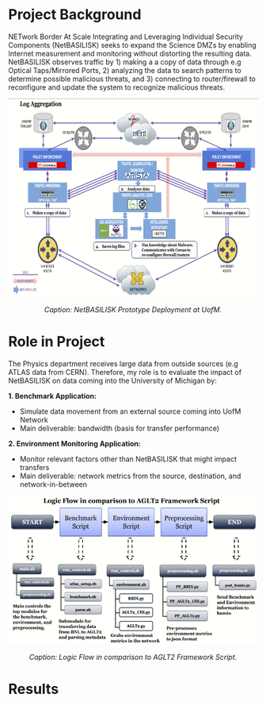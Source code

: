 # Project Background 
NETwork Border At Scale Integrating and Leveraging Individual Security Components (NetBASILISK) seeks to expand the Science DMZs by enabling Internet measurement and monitoring without distorting the resulting data. NetBASILISK observes traffic by 1) making a  a copy of data through e.g Optical Taps/Mirrored Ports, 2) analyzing the data to search patterns to determine possible malicious threats, and 3) connecting to router/firewall to reconfigure and update the system to recognize malicious threats. 

<div align="center">
  <img src="NetBASILISK_prototype.png" alt="NetBASILISK Setup" width="600" height="400">
  <p><em>Caption: NetBASILISK Prototype Deployment at UofM.</em></p>
</div>

# Role in Project
The Physics department receives large data from outside sources (e.g ATLAS data from CERN). Therefore, my role is to evaluate the impact of NetBASILISK on data coming into the University of Michigan by:

**1. Benchmark Application:**
- Simulate data movement from an external source coming into UofM Network
- Main deliverable: bandwidth (basis for transfer performance)

**2. Environment Monitoring Application:**
- Monitor relevant factors other than NetBASILISK that might impact transfers
- Main deliverable: network metrics from the source, destination, and network-in-between 

<div align="center">
  <img src="AGLT2_Framework.png" alt=" AGLT2 Framework" width="600" height="300">
  <p><em>Caption: Logic Flow in comparison to AGLT2 Framework Script.</em></p>
</div>

# Results
